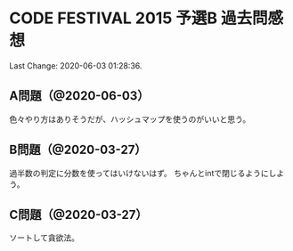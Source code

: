 # CODE FESTIVAL 2015 予選B 過去問感想

Last Change: 2020-06-03 01:28:36.

## A問題（@2020-06-03）

色々やり方はありそうだが、ハッシュマップを使うのがいいと思う。

## B問題（@2020-03-27）

過半数の判定に分数を使ってはいけないはず。
ちゃんとintで閉じるようにしよう。

## C問題（@2020-03-27）

ソートして貪欲法。

